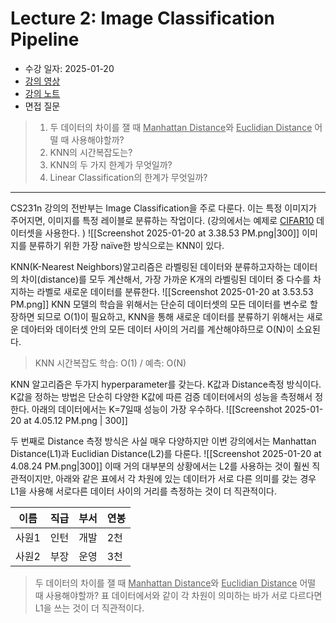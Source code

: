 # Lecture 2: Image Classification Pipeline
* 수강 일자: 2025-01-20
* [강의 영상](https://www.youtube.com/watch?v=OoUX-nOEjG0&list=PL3FW7Lu3i5JvHM8ljYj-zLfQRF3EO8sYv&index=2) 
* [강의 노트](http://cs231n.stanford.edu/slides/2017/cs231n_2017_lecture1.pdf)
* 면접 질문
> 1. 두 데이터의 차이를 잴 때 <U>Manhattan Distance</U>와 <U>Euclidian Distance</U> 어떨 때 사용해야할까?
> 2. KNN의 시간복잡도는? 
> 3. KNN의 두 가지 한계가 무엇일까?
> 4. Linear Classification의 한계가 무엇일까?

---
CS231n 강의의 전반부는 Image Classification을 주로 다룬다. 이는 특정 이미지가 주어지면, 이미지를 특정 레이블로 분류하는 작업이다. (강의에서는 예제로 [CIFAR10](https://www.cs.toronto.edu/~kriz/cifar.html) 데이터셋을 사용한다. )
![[Screenshot 2025-01-20 at 3.38.53 PM.png|300]]
이미지를 분류하기 위한 가장 naïve한 방식으로는 KNN이 있다. 

KNN(K-Nearest Neighbors)알고리즘은 라벨링된 데이터와 분류하고자하는 데이터의 차이(distance)를 모두 계산해서, 가장 가까운 K개의 라벨링된 데이터 중 다수를 차지하는 라벨로 새로운 데이터를 분류한다. 
![[Screenshot 2025-01-20 at 3.53.53 PM.png]]
KNN 모델의 학습을 위해서는 단순히 데이터셋의 모든 데이터를 변수로 할장하면 되므로 O(1)이 필요하고, KNN을 통해 새로운 데이터를 분류하기 위해서는 새로운 데아터와 데이터셋 안의 모든 데이터 사이의 거리를 계산해야하므로 O(N)이 소요된다.
> KNN 시간복잡도
> 학습: O(1) / 예측: O(N)

KNN 알고리즘은 두가지 hyperparameter를 갖는다. K값과 Distance측정 방식이다. K값을 정하는 방법은 단순히 다양한 K값에 따른 검증 데이터에서의 성능을 측정해서 정한다. 아래의 데이터에서는 K=7일때 성능이 가장 우수하다.
![[Screenshot 2025-01-20 at 4.05.12 PM.png | 300]]

두 번째로 Distance 측정 방식은 사실 매우 다양하지만 이번 강의에서는 Manhattan Distance(L1)과 Euclidian Distance(L2)를 다룬다. 
![[Screenshot 2025-01-20 at 4.08.24 PM.png|300]]
이때 거의 대부분의 상황에서는 L2를 사용하는 것이 훨씬 직관적이지만, 아래와 같은 표에서 각 차원에 있는 데이터가 서로 다른 의미를 갖는 경우 L1을 사용해 서로다른 데이터 사이의 거리를 측정하는 것이 더 직관적이다. 

| 이름  | 직급  | 부서  | 연봉  |
| --- | --- | --- | --- |
| 사원1 | 인턴  | 개발  | 2천  |
| 사원2 | 부장  | 운영  | 3천  |
> 두 데이터의 차이를 잴 때 <U>Manhattan Distance</U>와 <U>Euclidian Distance</U> 어떨 때 사용해야할까?
> 	표 데이터에서와 같이 각 차원이 의미하는 바가 서로 다르다면 L1을 쓰는 것이 더 직관적이다. 

